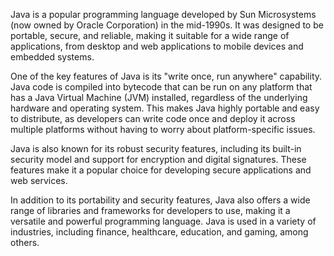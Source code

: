 Java is a popular programming language developed by Sun Microsystems (now owned by Oracle Corporation) in the mid-1990s. It was designed to be portable, secure, and reliable, making it suitable for a wide range of applications, from desktop and web applications to mobile devices and embedded systems.

One of the key features of Java is its "write once, run anywhere" capability. Java code is compiled into bytecode that can be run on any platform that has a Java Virtual Machine (JVM) installed, regardless of the underlying hardware and operating system. This makes Java highly portable and easy to distribute, as developers can write code once and deploy it across multiple platforms without having to worry about platform-specific issues.

Java is also known for its robust security features, including its built-in security model and support for encryption and digital signatures. These features make it a popular choice for developing secure applications and web services.

In addition to its portability and security features, Java also offers a wide range of libraries and frameworks for developers to use, making it a versatile and powerful programming language. Java is used in a variety of industries, including finance, healthcare, education, and gaming, among others.
